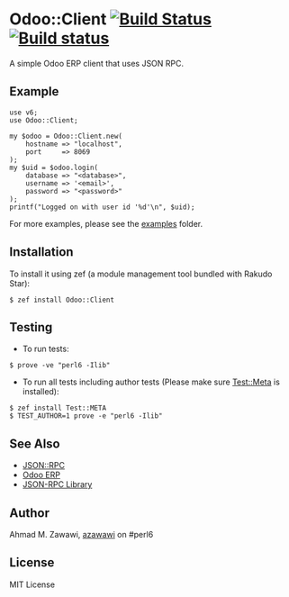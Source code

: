 # Odoo::Client [![Build Status](https://travis-ci.org/azawawi/perl6-odoo-client.svg?branch=master)](https://travis-ci.org/azawawi/perl6-odoo-client) [![Build status](https://ci.appveyor.com/api/projects/status/github/azawawi/perl6-odoo-client?svg=true)](https://ci.appveyor.com/project/azawawi/perl6-odoo-client/branch/master)

A simple Odoo ERP client that uses JSON RPC.

## Example

```Perl6
use v6;
use Odoo::Client;

my $odoo = Odoo::Client.new(
    hostname => "localhost",
    port     => 8069
);
my $uid = $odoo.login(
    database => "<database>",
    username => '<email>',
    password => "<password>"
);
printf("Logged on with user id '%d'\n", $uid);
```

For more examples, please see the [examples](examples) folder.

## Installation

To install it using zef (a module management tool bundled with Rakudo Star):

```
$ zef install Odoo::Client
```

## Testing

- To run tests:
```
$ prove -ve "perl6 -Ilib"
```

- To run all tests including author tests (Please make sure
[Test::Meta](https://github.com/jonathanstowe/Test-META) is installed):
```
$ zef install Test::META
$ TEST_AUTHOR=1 prove -e "perl6 -Ilib"
```

## See Also

- [JSON::RPC](https://github.com/bbkr/jsonrpc)
- [Odoo ERP](http://odoo.com)
- [JSON-RPC Library](https://www.odoo.com/documentation/10.0/howtos/backend.html#json-rpc-library)

## Author

Ahmad M. Zawawi, [azawawi](https://github.com/azawawi/) on #perl6

## License

MIT License
